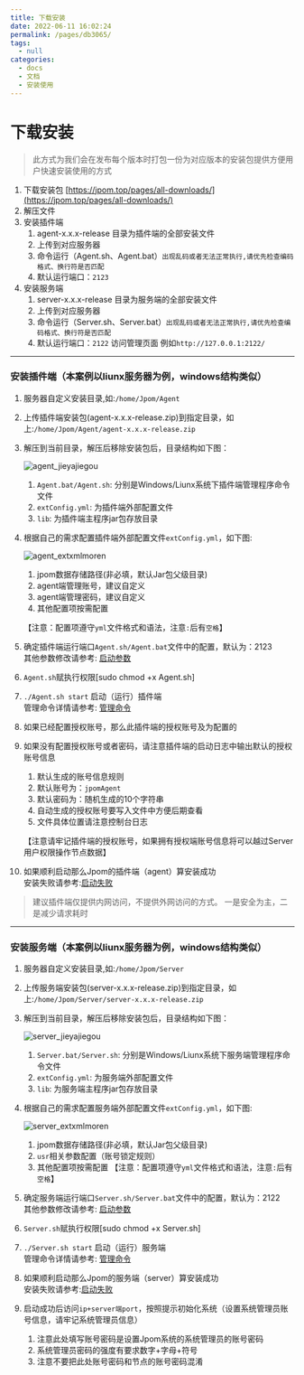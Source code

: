 ```yaml
---
title: 下载安装
date: 2022-06-11 16:02:24
permalink: /pages/db3065/
tags: 
  - null
categories: 
  - docs
  - 文档
  - 安装使用
---
```



# 下载安装

> 此方式为我们会在发布每个版本时打包一份为对应版本的安装包提供方便用户快速安装使用的方式

1. 下载安装包 [https://jpom.top/pages/all-downloads/](https://jpom.top/pages/all-downloads/)
2. 解压文件
3. 安装插件端
    1. agent-x.x.x-release 目录为插件端的全部安装文件
    2. 上传到对应服务器
    3. 命令运行（Agent.sh、Agent.bat）`出现乱码或者无法正常执行,请优先检查编码格式、换行符是否匹配`
    4. 默认运行端口：`2123`
4. 安装服务端
    1. server-x.x.x-release 目录为服务端的全部安装文件
    2. 上传到对应服务器
    3. 命令运行（Server.sh、Server.bat）`出现乱码或者无法正常执行,请优先检查编码格式、换行符是否匹配`
    4. 默认运行端口：`2122` 访问管理页面 例如`http://127.0.0.1:2122/`

   

-----------------------------------------------------------------------------------

### 安装插件端（本案例以liunx服务器为例，windows结构类似）

1. 服务器自定义安装目录,如:`/home/Jpom/Agent`
2. 上传插件端安装包(agent-x.x.x-release.zip)到指定目录，如上:`/home/Jpom/Agent/agent-x.x.x-release.zip`
3. 解压到当前目录，解压后移除安装包后，目录结构如下图：<br>

   ![agent_jieyajiegou](/images/install/agent_jieyajiegou.png "agent_jieyajiegou.png")

    1. `Agent.bat/Agent.sh`: 分别是Windows/Liunx系统下插件端管理程序命令文件
    2. `extConfig.yml`: 为插件端外部配置文件
    3. `lib`: 为插件端主程序jar包存放目录

4. 根据自己的需求配置插件端外部配置文件`extConfig.yml`，如下图:<br>

   ![agent_extxmlmoren](/images/install/agent_extxmlmoren.png "agent_extxmlmoren.png")

    1. jpom数据存储路径(非必填，默认Jar包父级目录)
    2. agent端管理账号，建议自定义
    3. agent端管理密码，建议自定义
    4. 其他配置项按需配置

   【注意：配置项遵守`yml`文件格式和语法，注意`:`后有`空格`】

5. 确定插件端运行端口`Agent.sh/Agent.bat`文件中的配置，默认为：2123<br>
   其他参数修改请参考: [启动参数](./08.启动参数.md)
6. `Agent.sh`赋执行权限[sudo chmod +x Agent.sh]
7. `./Agent.sh start` 启动（运行）插件端<br>
   管理命令详情请参考: [管理命令](./10.管理命令.md)
8. 如果已经配置授权账号，那么此插件端的授权账号及为配置的
9. 如果没有配置授权账号或者密码，请注意插件端的启动日志中输出默认的授权账号信息
    1. 默认生成的账号信息规则
    2. 默认账号为：`jpomAgent`
    3. 默认密码为：随机生成的10个字符串
    4. 自动生成的授权账号要写入文件中方便后期查看
    5. 文件具体位置请注意控制台日志

   【注意请牢记插件端的授权账号，如果拥有授权端账号信息将可以越过Server用户权限操作节点数据】
10. 如果顺利启动那么Jpom的插件端（agent）算安装成功<br>
    安装失败请参考:[启动失败](./09.启动失败.md)


> 建议插件端仅提供内网访问，不提供外网访问的方式。 一是安全为主，二是减少请求耗时
-----------------------------------------------------------------------------------


### 安装服务端（本案例以liunx服务器为例，windows结构类似）

1. 服务器自定义安装目录,如:`/home/Jpom/Server`
2. 上传服务端安装包(server-x.x.x-release.zip)到指定目录，如上:`/home/Jpom/Server/server-x.x.x-release.zip`
3. 解压到当前目录，解压后移除安装包后，目录结构如下图：<br>

   ![server_jieyajiegou](/images/install/server_jieyajiegou.png "server_jieyajiegou.png")

    1. `Server.bat/Server.sh`: 分别是Windows/Liunx系统下服务端管理程序命令文件
    2. `extConfig.yml`: 为服务端外部配置文件
    3. `lib`: 为服务端主程序jar包存放目录

4. 根据自己的需求配置服务端外部配置文件`extConfig.yml`，如下图:<br>

   ![server_extxmlmoren](/images/install/server_extxmlmoren.png "server_extxmlmoren.png")

    1. jpom数据存储路径(非必填，默认Jar包父级目录)
    2. `usr`相关参数配置（账号锁定规则）
    3. 其他配置项按需配置
       【注意：配置项遵守`yml`文件格式和语法，注意`:`后有`空格`】
5. 确定服务端运行端口`Server.sh/Server.bat`文件中的配置，默认为：2122<br>
   其他参数修改请参考: [启动参数](./08.启动参数.md)
6. `Server.sh`赋执行权限[sudo chmod +x Server.sh]
7. `./Server.sh start` 启动（运行）服务端<br>
   管理命令详情请参考: [管理命令](./10.管理命令.md)
8. 如果顺利启动那么Jpom的服务端（server）算安装成功<br>
   安装失败请参考:[启动失败](./09.启动失败.md)
9. 启动成功后访问`ip+server端port`，按照提示初始化系统（设置系统管理员账号信息，请牢记系统管理员信息）
    1. 注意此处填写账号密码是设置Jpom系统的系统管理员的账号密码
    2. 系统管理员密码的强度有要求数字+字母+符号
    3. 注意不要把此处账号密码和节点的账号密码混淆
